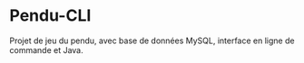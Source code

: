 # Pendu-CLI
Projet de jeu du pendu, avec base de données MySQL, interface en ligne de commande et Java.
